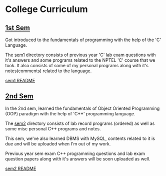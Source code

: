 # College Curriculum

## [1st Sem](./sem1)
Got introduced to the fundamentals of programming with the help of the 'C' Language.

The [sem1](./sem1) directory consists of previous year 'C' lab exam questions with it's answers and some programs related to the NPTEL 'C' course that we took. It also consists of some of my personal programs along with it's notes(comments) related to the language.

[sem1 README](./sem1/README.md)

## [2nd Sem](./sem2)
In the 2nd sem, learned the fundamentals of Object Oriented Programming (OOP) paradigm with the help of 'C++' programming language.

The [sem2](./sem2) directory consists of lab record programs (ordered) as well as some misc personal C++ programs and notes.

This sem, we've also learned DBMS with MySQL, contents related to it is due and will be uploaded when I'm out of my work.

Previous year sem exam C++ programming questions and lab exam question papers along with it's answers will be soon uploaded as well.

[sem2 README](./sem2/README.md)